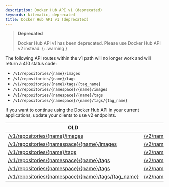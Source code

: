 ```yaml
---
description: Docker Hub API v1 (deprecated)
keywords: kitematic, deprecated
title: Docker Hub API v1 (deprecated)
---
```


> **Deprecated**
>
> Docker Hub API v1 has been deprecated. Please use Docker Hub API v2 instead.
{: .warning }

The following API routes within the v1 path will no longer work and will return a 410 status code:
* `/v1/repositories/{name}/images`
* `/v1/repositories/{name}/tags`
* `/v1/repositories/{name}/tags/{tag_name}`
* `/v1/repositories/{namespace}/{name}/images`
* `/v1/repositories/{namespace}/{name}/tags`
* `/v1/repositories/{namespace}/{name}/tags/{tag_name}`

If you want to continue using the Docker Hub API in your current applications, update your clients to use v2 endpoints.

| **OLD** | **NEW** |
| -------------- | ------------ |
| [/v1/repositories/{name}/images](https://github.com/moby/moby/blob/v1.3.0/docs/sources/reference/api/docker-io_api.md#list-user-repository-images)| [/v2/namespaces/{namespace}/repositories/{repository}/images](https://docs.docker.com/docker-hub/api/latest/#tag/images/operation/GetNamespacesRepositoriesImages)| 
|  [/v1/repositories/{namespace}/{name}/images](https://github.com/moby/moby/blob/v1.3.0/docs/sources/reference/api/docker-io_api.md#list-user-repository-images)| [/v2/namespaces/{namespace}/repositories/{repository}/images](https://docs.docker.com/docker-hub/api/latest/#tag/images/operation/GetNamespacesRepositoriesImages)|
| [/v1/repositories/{name}/tags](https://github.com/moby/moby/blob/v1.8.3/docs/reference/api/registry_api.md#list-repository-tags)| [/v2/namespace/{namespace}/repositories/{repository}/tags](/docker-hub/api/latest/#tag/repositories/paths/~1v2~1namespace~1%7Bnamespace%7D~1repositories~1%7Brepository%7D~1tags/get) |
| [/v1/repositories/{namespace}/{name}/tags](https://github.com/moby/moby/blob/v1.8.3/docs/reference/api/registry_api.md#list-repository-tags)| [/v2/namespace/{namespace}/repositories/{repository}/tags](/docker-hub/api/latest/#tag/repositories/paths/~1v2~1namespace~1%7Bnamespace%7D~1repositories~1%7Brepository%7D~1tags/get)|
| [/v1/repositories/{namespace}/{name}/tags](https://github.com/moby/moby/blob/v1.8.3/docs/reference/api/registry_api.md#get-image-id-for-a-particular-tag)| [/v2/namespaces/{namespace}/repositories/{repository}/tags/{tag}](https://deploy-preview-15488--docsdocker.netlify.app/docker-hub/api/latest/#tag/repositories/paths/~1v2~1namespaces~1%7Bnamespace%7D~1repositories~1%7Brepository%7D~1tags~1%7Btag%7D/get)|
| [/v1/repositories/{namespace}/{name}/tags/{tag_name}](https://github.com/moby/moby/blob/v1.8.3/docs/reference/api/registry_api.md#get-image-id-for-a-particular-tag)| [/v2/namespaces/{namespace}/repositories/{repository}/tags/{tag}](https://deploy-preview-15488--docsdocker.netlify.app/docker-hub/api/latest/#tag/repositories/paths/~1v2~1namespaces~1%7Bnamespace%7D~1repositories~1%7Brepository%7D~1tags~1%7Btag%7D/get)|
